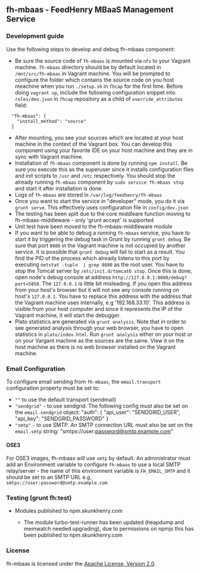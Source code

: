 ## fh-mbaas - FeedHenry MBaaS Management Service

### Development guide

Use the following steps to develop and debug fh-mbaas component:

* Be sure the source code of `fh-mbaas` is mounted via `nfs` to your Vagrant machine. `fh-mbaas` directory should be by default located in `/mnt/src/fh-mbaas` in Vagrant machine. You will be prompted to configure the folder which contains the source code on you host meachine when you run `./setup.sh` in `fhcap` for the first time. Before doing `vagrant up`, include the following configuration snippet into `roles/dev.json` in `fhcap` repository as a child of `override_attributes` field:

```
  "fh-mbaas": {
    "install_method": "source"
  }   
```

* After mounting, you see your sources which are located at your host machine in the context of the Vagrant box. You can develop this component using your favorite IDE on your host machine and they are in sync with Vagrant machine.
* Installation of `fh-mbaas` component is done by running `npm install`. Be sure you execute this as the superuser since it installs configuration files and init scripts to `/usr` and `/etc` respectively. You should stop the already running `fh-mbaas` component by `sudo service fh-mbaas stop` and start it after installation is done.
* Logs of `fh-mbaas` are stored in `/var/log/feedhenry/fh-mbaas`
* Once you want to start the service in "developer" mode, you do it via `grunt serve`. This effectively uses configuration file in `config/dev.json`
* The testing has been split due to the core middleare function moving to fh-mbaas-middleware - only 'grunt accept' is supported
* Unit test have been moved to the fh-mbaas-middleware module
* If you want to be able to debug a running `fh-mbaas` service, you have to start it by triggering the debug task in Grunt by running `grunt debug`. Be sure that port `8080` in the Vagrant machine is not occupied by another service. It is possible that `grunt debug` will fail to start as a result. You find the PID of the process which already listens to this port by executing `netstat -tupln  | grep 8080` as the root user. You have to stop the Tomcat server by `/etc/init.d/tomcat6 stop`. Once this is done, open node's debug console at address `http://127.0.0.1:8080/debug?port=5858`. The `127.0.0.1` is little bit misleading. If you open this address from your host's browser but it will not see any console running on host's `127.0.0.1`. You have to replace this address with the address that the Vagrant machine uses internally, e.g '192.168.33.10'. This address is visible from your host computer and since it represents the IP of the Vagrant machine, it will start the debugger.
* Plato statistics are generated via `grunt analysis`. Note that in order to see generated analysis through your web browser, you have to open statistics in `plato/index.html`. Run `grunt analysis` either on your host or on your Vargant machine as the sources are the same. View it on the host machine as there is no web browser installed on the Vagrant machine.


### Email Configuration

To configure email sending from `fh-mbaas`, the `email.transport` configuration property must be set to:

* `""` to use the default transport (sendmail)
* `"sendgrid"` - to use sendgrid. The following config must also be set on the `email.sendgrid` object:
	  "auth": {
	    "api_user": "SENDGRID_USER",
	    "api_key": "SENDGRID_PASSWORD"
	  }
* `"smtp"` - to use SMTP. An SMTP connection URL must also be set on the `email.smtp` string:
		"smtps://user:password@smtp.example.com"

#### OSE3
For OSE3 images, fh-mbaas will use `smtp` by default. An administrator must add an Environment variable to configure `fh-mbaas` to use a local SMTP relay/server - the name of this environment variable is `FH_EMAIL_SMTP` and it should be set to an SMTP URL e.g. `smtps://user:password@smtp.example.com`

### Testing (grunt fh:test)

* Modules published to npm.skunkhenry.com

  * The module turbo-test-runner has been updated (heapdump and memwatch needed upgrading), due to permissions on npmjs this has been published to npm.skunkhenry.com

### License

fh-mbaas is licensed under the [Apache License, Version 2.0](http://www.apache.org/licenses/).
